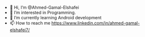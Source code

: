 - 👋 Hi, I’m @Ahmed-Gamal-Elshafei
- 👀 I’m interested in Programming.
- 🌱 I’m currently learning Android development
- 📫 How to reach me https://www.linkedin.com/in/ahmed-gamal-elshafei7/


<!---
Ahmed-Gamal-Elshafei/Ahmed-Gamal-Elshafei is a ✨ special ✨ repository because its `README.md` (this file) appears on your GitHub profile.
You can click the Preview link to take a look at your changes.
--->
